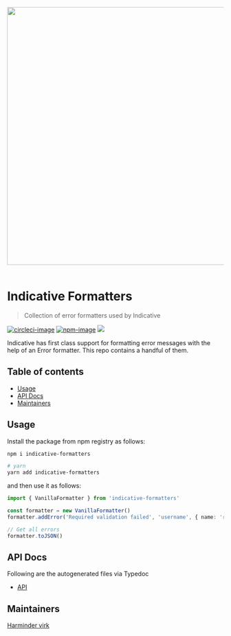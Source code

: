 <div align="center">
  <img src="https://res.cloudinary.com/adonisjs/image/upload/q_100/v1562577951/Group_2_2x_ohgvej.png" width="600px">
</div>

<br />

# Indicative Formatters
> Collection of error formatters used by Indicative

[![circleci-image]][circleci-url] [![npm-image]][npm-url] ![](https://img.shields.io/badge/Typescript-294E80.svg?style=for-the-badge&logo=typescript)

Indicative has first class support for formatting error messages with the help of an Error formatter. This repo contains a handful of them.

<!-- START doctoc generated TOC please keep comment here to allow auto update -->
<!-- DON'T EDIT THIS SECTION, INSTEAD RE-RUN doctoc TO UPDATE -->
## Table of contents

- [Usage](#usage)
- [API Docs](#api-docs)
- [Maintainers](#maintainers)

<!-- END doctoc generated TOC please keep comment here to allow auto update -->

## Usage
Install the package from npm registry as follows:

```sh
npm i indicative-formatters

# yarn
yarn add indicative-formatters
```

and then use it as follows:

```ts
import { VanillaFormatter } from 'indicative-formatters'

const formatter = new VanillaFormatter()
formatter.addError('Required validation failed', 'username', { name: 'required', args: [] })

// Get all errors
formatter.toJSON()
```

## API Docs
Following are the autogenerated files via Typedoc

* [API](docs/README.md)

## Maintainers
[Harminder virk](https://github.com/thetutlage)

[circleci-image]: https://img.shields.io/circleci/project/github/poppinss/indicative-formatters/master.svg?style=for-the-badge&logo=circleci
[circleci-url]: https://circleci.com/gh/poppinss/indicative-formatters "circleci"

[typescript-image]: https://img.shields.io/badge/Typescript-294E80.svg?style=for-the-badge&logo=typescript
[typescript-url]:  "typescript"

[npm-image]: https://img.shields.io/npm/v/indicative-formatters.svg?style=for-the-badge&logo=npm
[npm-url]: https://npmjs.org/package/indicative-formatters "npm"

[license-image]: https://img.shields.io/npm/l/indicative-formatters?color=blueviolet&style=for-the-badge
[license-url]: LICENSE.md "license"
